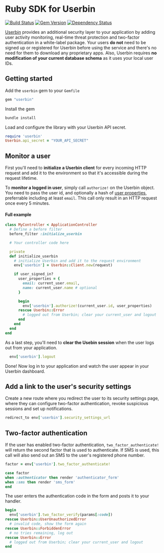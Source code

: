 # Ruby SDK for Userbin

[![Build Status](https://travis-ci.org/userbin/userbin-ruby.png)](https://travis-ci.org/userbin/userbin-ruby)
[![Gem Version](https://badge.fury.io/rb/userbin.png)](http://badge.fury.io/rb/userbin)
[![Dependency Status](https://gemnasium.com/userbin/userbin-ruby.png)](https://gemnasium.com/userbin/userbin-ruby)


[Userbin](https://userbin.com) provides an additional security layer to your application by adding user activity monitoring, real-time threat protection and two-factor authentication in a white-label package. Your users **do not** need to be signed up or registered for Userbin before using the service and there's no need for them to download any proprietary apps. Also, Userbin requires **no modification of your current database schema** as it uses your local user IDs.

<!-- Your users can now easily activate two-factor authentication, configure the level of security in terms of monitoring and notifications and take action on suspicious behaviour. These settings are available as a per-user security settings page which is easily customized to fit your current layout. -->

## Getting started

Add the `userbin` gem to your `Gemfile`

```ruby
gem "userbin"
```

Install the gem

```bash
bundle install
```

Load and configure the library with your Userbin API secret.

```ruby
require 'userbin'
Userbin.api_secret = "YOUR_API_SECRET"
```

## Monitor a user

First you'll need to **initialize a Userbin client** for every incoming HTTP request and add it to the environment so that it's accessible during the request lifetime.

To **monitor a logged in user**, simply call `authorize!` on the Userbin object. You need to pass the user id, and optionally a hash of [user properties](.), preferrable including at least `email`. This call only result in an HTTP request once every 5 minutes.

#### Full example

```ruby
class MyController < ApplicationController
  # Define a before filter
  before_filter :initialize_userbin

  # Your controller code here

  private
  def initialize_userbin
    # initialize Userbin and add it to the request environment
    env['userbin'] = Userbin::Client.new(request)

    if user_signed_in?
      user_properties = {
        email: current_user.email,
        name: current_user.name # optional
      }

      begin
        env['userbin'].authorize!(current_user.id, user_properties)
      rescue Userbin::Error
        # logged out from Userbin; clear your current_user and logout
      end
    end
  end
end
```

As a last step, you'll need to **clear the Usebin session** when the user logs out from your application.

```ruby
  env['userbin'].logout
```

Done! Now log in to your application and watch the user appear in your Userbin dashboard.

## Add a link to the user's security settings

Create a new route where you redirect the user to its security settings page, where they can configure two-factor authentication, revoke suspicious sessions and set up notifications.

```ruby
redirect_to env['userbin'].security_settings_url
```

## Two-factor authentication

If the user has enabled two-factor authentication, `two_factor_authenticate!` will return the second factor that is used to authenticate. If SMS is used, this call will also send out an SMS to the user's registered phone number.

```ruby
factor = env['userbin'].two_factor_authenticate!

case factor
when :authenticator then render 'authenticator_form'
when :sms then render 'sms_form'
end
```

The user enters the authentication code in the form and posts it to your handler.

```ruby
begin
  env['userbin'].two_factor_verify(params[:code])
rescue Userbin::UserUnauthorizedError
  # invalid code, show the form again
rescue Userbin::ForbiddenError
  # no tries remaining, log out
rescue Userbin::Error
  # logged out from Userbin; clear your current_user and logout
end
```
